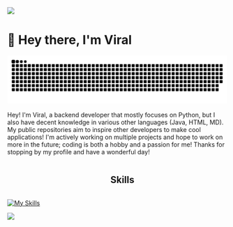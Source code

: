 <img src="https://user-images.githubusercontent.com/73097560/115834477-dbab4500-a447-11eb-908a-139a6edaec5c.gif">
<h1>👋 Hey there, I'm Viral</h1>
<div align="center">
  <img  src="https://github.com/1999AZZAR/1999AZZAR/blob/main/resources/img/grid-snake.svg"
       alt="snake" /></a>
</div>

Hey! I'm Viral, a backend developer that mostly focuses on Python, but I also have decent knowledge in various other languages (Java, HTML, MD). My public repositories aim to inspire other developers to make cool applications! I'm actively working on multiple projects and hope to work on more in the future; coding is both a hobby and a passion for me! Thanks for stopping by my profile and have a wonderful day!

<div id="user-content-toc">
  <ul align="center">
    <summary><h2 style="display: inline-block">Skills</h2></summary>
  </ul>
</div>

[![My Skills](https://skillicons.dev/icons?i=aws,discord,html,linux,md,py,redis,vscode)](https://skillicons.dev)

<img src="https://user-images.githubusercontent.com/73097560/115834477-dbab4500-a447-11eb-908a-139a6edaec5c.gif">

